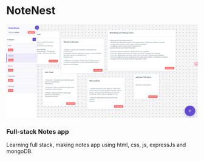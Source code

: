 # NoteNest
<img src="Images/NoteNest-App.png" alt="NoteNest" width="1000"/>


### Full-stack Notes app

Learning full stack,  making notes app using html, css, js, expressJs and mongoDB.
